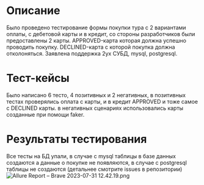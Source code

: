 # Описание
Было проведено тестирование формы покупки тура с 2 вариантами оплаты, с дебетовой карты и в кредит, со стороны разработчиков были предоставлены 2 карты.
APPROVED-карта которая должна успешно проводить покупку.
DECLINED-карта с которой покупка должна отколоняться.
Заявлена поддержка 2ух СУБД, mysql, postgresql.
# Тест-кейсы
Было написано 6 тесто, 4 позитивных и 2 негативных, в позитивных тестах проверялись оплата с карты, и в кредит APPROVED и тоже самое с DECLINED карты.
в негативных сценариях использовались карты созданные при помощи faker.
# Результаты тестирования 
Все тесты на БД упали, в случае с mysql таблицы в базе данных создаются а данные о покупке не появляются, в случае с postgresql таблицы не создаются (детальнее смотрите issues в репозитории)
![Allure Report – Brave 2023-07-31 12.42.19.png](..%2F..%2Fscreenshots%2FAllure%20Report%20%96%20Brave%202023-07-31%2012.42.19.png)